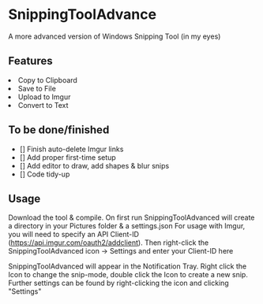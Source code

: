 # SnippingToolAdvance
A more advanced version of Windows Snipping Tool (in my eyes)

<!-- USAGE EXAMPLES -->
## Features

<li>Copy to Clipboard</li>
<li>Save to File</li>
<li>Upload to Imgur</li>
<li>Convert to Text</li>

## To be done/finished

- [] Finish auto-delete Imgur links
- [] Add proper first-time setup
- [] Add editor to draw, add shapes & blur snips
- [] Code tidy-up

## Usage

Download the tool & compile. On first run SnippingToolAdvanced will create a directory in your Pictures folder & a settings.json
For usage with Imgur, you will need to specify an API Client-ID (https://api.imgur.com/oauth2/addclient). Then right-click the SnippingToolAdvanced icon -> Settings and enter your Client-ID here

SnippingToolAdvanced will appear in the Notification Tray. Right click the Icon to change the snip-mode, double click the Icon to create a new snip. Further settings can be found by right-clicking the icon and clicking "Settings"

